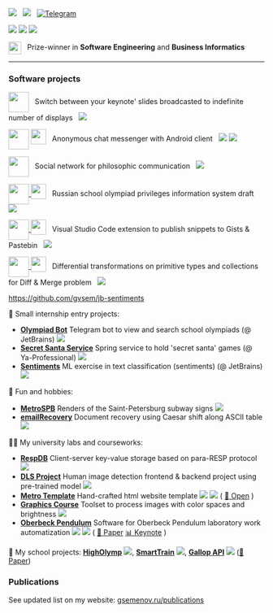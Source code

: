 ![](https://img.shields.io/badge/Georgii%20Semenov-364968?&style=for-the-badge&color=364968) &nbsp;
[![](https://img.shields.io/badge/gsemenov.ru-fddf97?&style=for-the-badge&labelColor=364968)](https://www.gsemenov.ru)
&nbsp;
[![Telegram](https://img.shields.io/badge/Telegram-2CA5E0?style=for-the-badge&logo=telegram&logoColor=white)](https://t.me/GVSemenov)

![](https://img.shields.io/badge/-ITMO%20University-informational)
![](https://img.shields.io/badge/-Institute%20of%20System%20Programming%20RAS-informational)
![](https://img.shields.io/badge/-Samsung%20IT%20School%20@%20Anichkov%20Lyceum-informational)

<img align="center" height= "25" src="https://img.shields.io/badge/%D0%AF%20%E2%80%94%20%D0%9F%D1%80%D0%BE%D1%84%D0%B5%D1%81%D1%81%D0%B8%D0%BE%D0%BD%D0%B0%D0%BB-634ea2?style=for-the-badge&logoColor=white"> &nbsp; Prize-winner in **Software Engineering** and **Business Informatics**

<hr>

### Software projects

<a href="https://github.com/gvsem/kliker"><img align="center" height="40" src="https://img.shields.io/badge/kliker-FF5733?&style=for-the-badge"></a> &nbsp; Switch between your keynote' slides broadcasted to indefinite number of displays &nbsp; ![](https://img.shields.io/badge/-java-orange)

<a href="https://github.com/gvsem/fonar-server"><img align="center" height="40" src="https://img.shields.io/badge/fonar%20messenger-364968?&style=for-the-badge"></a>&nbsp;<a href="https://github.com/gvsem/fonar-android"><img align="top" height="30" src="https://img.shields.io/badge/android%20client-fddf97?&style=for-the-badge"></a> 
&nbsp; Anonymous chat messenger with Android client &nbsp; ![](https://img.shields.io/badge/-java-orange) ![](https://img.shields.io/badge/-android-green)

<a href="https://github.com/gvsem/fonar"><img align="center" height="40" src="https://img.shields.io/badge/fonar-364968?&style=for-the-badge"></a> &nbsp; Social network for philosophic communication &nbsp; ![](https://img.shields.io/badge/-typescript-yellowgreen)

<a href="https://github.com/gvsem/OlympiadAPI"><img align="center" height="40" src="https://img.shields.io/badge/olympiad%20api-364968?&style=for-the-badge"></a><a href="https://mrgeorgeous.github.io/OlympiadAPI/data/site/">&nbsp;<img align="top" height="30" src="https://img.shields.io/badge/demo-fddf97?&style=for-the-badge"></a> &nbsp; Russian school olympiad privileges information system draft &nbsp; ![](https://img.shields.io/badge/-python-blue)

<a href="https://github.com/gvsem/gistify"><img align="center" height="40" src="https://img.shields.io/badge/gistify-154a99?&style=for-the-badge"></a><a href="https://marketplace.visualstudio.com/items?itemName=GistifyAB.gistify">&nbsp;<img align="top" height="30" src="https://img.shields.io/badge/Download-0078d7.svg?style=for-the-badge&logo=visual-studio-code&logoColor=white"></a> &nbsp; Visual Studio Code extension to publish snippets to Gists & Pastebin &nbsp; ![](https://img.shields.io/badge/-typescript-yellowgreen)

<a href="https://github.com/gvsem/Deltas"><img align="center" height="40" src="https://img.shields.io/badge/deltas-90EE90?&style=for-the-badge"></a><a href="https://drive.google.com/file/d/1sBp_dfrh9gAiBL4tyk1blLVHW2QA2H-q/view?usp=sharing">&nbsp;<img align="top" height="30" src="https://img.shields.io/badge/Paper-dddddd.svg?style=for-the-badge"></a> &nbsp; Differential transformations on primitive types and collections for Diff & Merge problem &nbsp; ![](https://img.shields.io/badge/-cpp-brightgreen)

https://github.com/gvsem/jb-sentiments

🍪 Small internship entry projects:
* [**Olympiad Bot**](https://github.com/gvsem/olympiad-bot) Telegram bot to view and search school olympiads (@ JetBrains) ![](https://img.shields.io/badge/-java-orange)
* [**Secret Santa Service**](https://github.com/gvsem/olympiad-bot) Spring service to hold 'secret santa' games (@ Ya-Professional) ![](https://img.shields.io/badge/-java-orange)
* [**Sentiments**](https://github.com/gvsem/jb-sentiments) ML exercise in text classification (sentiments) (@ JetBrains) ![](https://img.shields.io/badge/-python-blue)

🤡 Fun and hobbies:
  * [**MetroSPB**](https://github.com/gvsem/MetroSPB) Renders of the Saint-Petersburg subway signs ![](https://img.shields.io/badge/-python-blue)
  * [**emailRecovery**](https://github.com/gvsem/emailRecovery) Document recovery using Caesar shift along ASCII table ![](https://img.shields.io/badge/-python-blue)

👨‍🎓 My university labs and courseworks:
  * [**RespDB**](https://github.com/gvsem/RespDB) Client-server key-value storage based on para-RESP protocol ![](https://img.shields.io/badge/-java-orange)
  * [**DLS Project**](https://github.com/gvsem/DLSProject) Human image detection frontend & backend project using pre-trained model ![](https://img.shields.io/badge/-python-blue)
  * [**Metro Template**](https://github.com/gvsem/WebProgramming) Hand-crafted html website template ![](https://img.shields.io/badge/-html-lightgrey) ![](https://img.shields.io/badge/-jekyll-yellowgreen) ( [:eyes: Open](https://gvsem.github.io/WebProgramming/) )
  * [**Graphics Course**](https://github.com/gvsem/ComputerGeometryAndGraphics) Toolset to process images with color spaces and brightness ![](https://img.shields.io/badge/-cpp-brightgreen)
  * [**Oberbeck Pendulum**](https://github.com/gvsem/OberbeckPendulum) Software for Oberbeck Pendulum laboratory work automatization ![](https://img.shields.io/badge/-c-brightgreen) ![](https://img.shields.io/badge/-python-blue) ( [:page_with_curl: Paper](https://github.com/gvsem/OberbeckPendulum/blob/master/Article.pdf) [:bar_chart: Keynote](https://github.com/gvsem/OberbeckPendulum/blob/master/Presentation.pdf) )
  
🏫 My school projects: [**HighOlymp**](https://github.com/gvsem/higholymp) ![](https://img.shields.io/badge/-php-blueviolet), [**SmartTrain**](https://github.com/gvsem/SmartTrain) ![](https://img.shields.io/badge/-php-blueviolet), [**Gallop API**](https://github.com/gvsem/Gallop) ![](https://img.shields.io/badge/-php-blueviolet) ([:page_with_curl: Paper](https://drive.google.com/file/d/1g6an_21HzA2iVZaYmE34pPz_C8SNvBL0/view?usp=sharing))

### Publications

See updated list on my website: [gsemenov.ru/publications](https://www.gsemenov.ru/publications)
